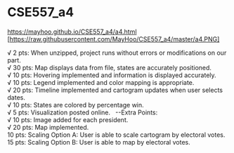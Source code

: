 # CSE557_a4

https://mayhoo.github.io/CSE557_a4/a4.html
[https://raw.githubusercontent.com/MayHoo/CSE557_a4/master/a4.PNG]

√ 2 pts:  When unzipped, project runs without errors or modifications on our part.   
√ 30 pts: Map displays data from file, states are accurately positioned.   
√ 10 pts: Hovering implemented and information is displayed accurately.    
√ 10 pts: Legend implemented and color mapping is appropriate.   
√ 20 pts: Timeline implemented and cartogram updates when user selects dates.   
√ 10 pts: States are colored by percentage win.   
√ 5 pts:  Visualization posted online.   
--Extra Points:   
√ 10 pts: Image added for each president.   
√ 20 pts: Map implemented.   
  10 pts: Scaling Option A: User is able to scale cartogram by electoral votes.   
  15 pts: Scaling Option B: User is able to map by electoral votes.   
